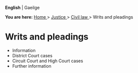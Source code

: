 **English** |  Gaeilge 

**You are here:** [ Home ](/en/) > [ Justice ](/en/justice/) > [ Civil law
](/en/justice/civil-law/) > Writs and pleadings

#  Writs and pleadings

  * Information 
  * District Court cases 
  * Circuit Court and High Court cases 
  * Further information 
